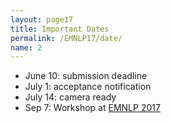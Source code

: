 ```yaml
---
layout: page17
title: Important Dates
permalink: /EMNLP17/date/
name: 2
---
```

* June 10:  submission deadline 
* July 1: acceptance notification 
* July 14: camera ready 
* Sep 7: Workshop at [EMNLP 2017](http://www.emnlp2017.net)


